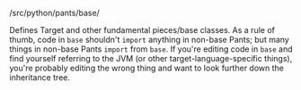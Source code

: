 /src/python/pants/base/

Defines Target and other fundamental pieces/base classes. As a rule of thumb, code in `base`
shouldn't `import` anything in non-base Pants; but many things in non-base Pants `import` from
`base`. If you're editing code in `base` and find yourself referring to the JVM (or other
target-language-specific things), you're probably editing the wrong thing and want to look
further down the inheritance tree.